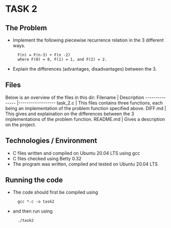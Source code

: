 # TASK 2
## The Problem
- Implement the following piecewise recurrence relation in the 3 different ways.

        F(n) = F(n-3) + F(n -2)
        where F(0) = 0, F(1) = 1, and F(2) = 2.

- Explain the differences (advantages, disadvantages) between the 3.

## Files
Below is an overview of the files in this dir:
Filename	|	Description
---------------	|------------------
task_2.c |	This files contains three functions, each being an implementation of the problem function specified above. 
DIFF.md | This gives and explaination on the differences between the 3 implementations of the problem function.
README.md | Gives a description on the project.

## Technologies / Environment
- C files written and compiled on Ubuntu 20.04 LTS using gcc
- C files checked using Betty 0.32
- The program was written, compiled and tested on Ubuntu 20.04 LTS

## Running the code
- The code should first be compiled using
    
        gcc *.c -o task2
- and then run using
        
        ./task2
